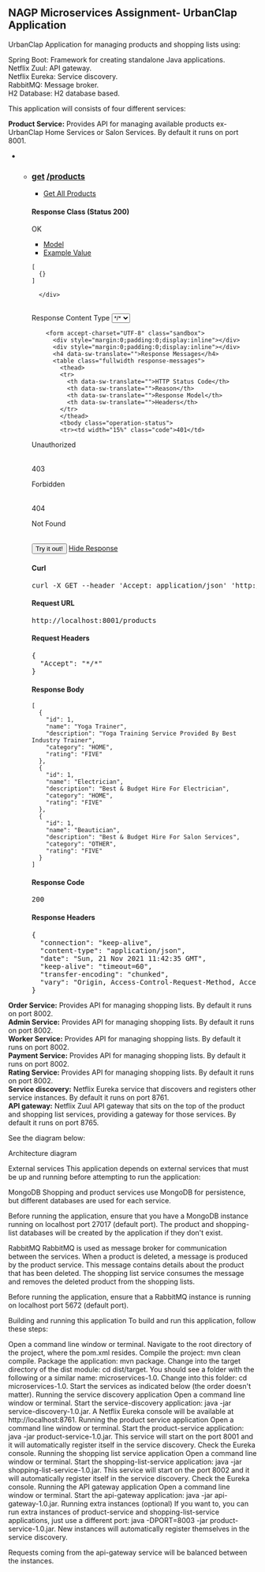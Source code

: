 <h2>NAGP Microservices Assignment- UrbanClap Application</h2>

UrbanClap Application for managing products and shopping lists using:

Spring Boot: Framework for creating standalone Java applications.<br/>
Netflix Zuul: API gateway.<br/>
Netflix Eureka: Service discovery.<br/>
RabbitMQ: Message broker.<br/>
H2 Database: H2 database based.<br/>

This application will consists of four different services:

<b>Product Service:</b> Provides API for managing available products ex- UrbanClap Home Services or Salon Services. By default it runs on port 8001.<br/>

<ul class="endpoints" id="product-controller_endpoint_list" style="">

<li class="endpoint">  <ul class="operations">
    <li class="get operation" id="product-controller_getProductsUsingGET">
      <div class="heading">
        <h3>
          <span class="http_method">
          <a href="#!/product-controller/getProductsUsingGET" class="toggleOperation">get</a>
          </span>
          <span class="path">
          <a href="#!/product-controller/getProductsUsingGET" class="toggleOperation ">/products</a>
          </span>
        </h3>
        <ul class="options">
          <li>
          <a href="#!/product-controller/getProductsUsingGET" class="toggleOperation"><span class="markdown"><p>Get All Products </p>
</span></a>
          </li>
        </ul>
      </div>
      <div class="content" id="product-controller_getProductsUsingGET_content" style="">
          <div class="response-class">
            <h4><span data-sw-translate="">Response Class</span> (<span data-sw-translate="">Status</span> 200)</h4>
              <div class="markdown"><p>OK</p>
</div>
            <p><span class="model-signature"><div>
<div>
<ul class="signature-nav">
  <li><a class="description-link" href="#" data-sw-translate="">Model</a></li>
  <li><a class="snippet-link selected" href="#" data-sw-translate="">Example Value</a></li>
</ul>
<div>

<div class="signature-container">
  <div class="description" style="display: none;">
      <span class="strong">Inline Model [</span><div>object</div><span class="strong">]</span>
  </div>

  <div class="snippet" style="display: block;">
      <div class="snippet_json" style="display: block;">
        <pre><code class="hljs json">[
  {}
]</code></pre>
        
      </div>
  </div>
</div>
</div></div></div></span></p>
            <br>
            <div class="response-content-type"><div><label data-sw-translate="" for="rct0.35489075475695775">Response Content Type</label>
<select name="responseContentType" id="rct0.35489075475695775">
  <option value="*/*">*/*</option>
</select>
</div></div>
            </div>


        <form accept-charset="UTF-8" class="sandbox">
          <div style="margin:0;padding:0;display:inline"></div>
          <div style="margin:0;padding:0;display:inline"></div>
          <h4 data-sw-translate="">Response Messages</h4>
          <table class="fullwidth response-messages">
            <thead>
            <tr>
              <th data-sw-translate="">HTTP Status Code</th>
              <th data-sw-translate="">Reason</th>
              <th data-sw-translate="">Response Model</th>
              <th data-sw-translate="">Headers</th>
            </tr>
            </thead>
            <tbody class="operation-status">
            <tr><td width="15%" class="code">401</td>
<td class="markdown"><p>Unauthorized</p>
</td>
<td width="50%"><span class="model-signature"><div>    
</div></span></td>
<td class="headers">
  <table>
    <tbody>
    </tbody>
  </table>
</td></tr><tr><td width="15%" class="code">403</td>
<td class="markdown"><p>Forbidden</p>
</td>
<td width="50%"><span class="model-signature"><div>    
</div></span></td>
<td class="headers">
  <table>
    <tbody>
    </tbody>
  </table>
</td></tr><tr><td width="15%" class="code">404</td>
<td class="markdown"><p>Not Found</p>
</td>
<td width="50%"><span class="model-signature"><div>    
</div></span></td>
<td class="headers">
  <table>
    <tbody>
    </tbody>
  </table>
</td></tr></tbody>
          </table>
          <div class="sandbox_header">
            <input class="submit" type="submit" value="Try it out!" data-sw-translate="">
            <a href="#" class="response_hider" style="" data-sw-translate="">Hide Response</a>
            <span class="response_throbber" style="display: none;"></span>
          </div>
        </form>
        <div class="response" style="">
          <h4 class="curl">Curl</h4>
          <div class="block curl"><pre>curl -X GET --header 'Accept: application/json' 'http://localhost:8001/products'</pre></div>
          <h4 data-sw-translate="">Request URL</h4>
          <div class="block request_url"><pre>http://localhost:8001/products</pre></div>
          <h4 data-sw-translate="">Request Headers</h4>
          <div class="block request_headers"><pre>{<br>  "Accept": "*/*"<br>}</pre></div>
          <h4 data-sw-translate="">Response Body</h4>
          <div class="block response_body hljs json"><pre class="json"><code>[
  {
    "<span class="hljs-attr">id</span>": <span class="hljs-number">1</span>,
    "<span class="hljs-attr">name</span>": <span class="hljs-string">"Yoga Trainer"</span>,
    "<span class="hljs-attr">description</span>": <span class="hljs-string">"Yoga Training Service Provided By Best Industry Trainer"</span>,
    "<span class="hljs-attr">category</span>": <span class="hljs-string">"HOME"</span>,
    "<span class="hljs-attr">rating</span>": <span class="hljs-string">"FIVE"</span>
  },
  {
    "<span class="hljs-attr">id</span>": <span class="hljs-number">1</span>,
    "<span class="hljs-attr">name</span>": <span class="hljs-string">"Electrician"</span>,
    "<span class="hljs-attr">description</span>": <span class="hljs-string">"Best &amp; Budget Hire For Electrician"</span>,
    "<span class="hljs-attr">category</span>": <span class="hljs-string">"HOME"</span>,
    "<span class="hljs-attr">rating</span>": <span class="hljs-string">"FIVE"</span>
  },
  {
    "<span class="hljs-attr">id</span>": <span class="hljs-number">1</span>,
    "<span class="hljs-attr">name</span>": <span class="hljs-string">"Beautician"</span>,
    "<span class="hljs-attr">description</span>": <span class="hljs-string">"Best &amp; Budget Hire For Salon Services"</span>,
    "<span class="hljs-attr">category</span>": <span class="hljs-string">"OTHER"</span>,
    "<span class="hljs-attr">rating</span>": <span class="hljs-string">"FIVE"</span>
  }
]</code></pre></div>
          <h4 data-sw-translate="">Response Code</h4>
          <div class="block response_code"><pre>200</pre></div>
          <h4 data-sw-translate="">Response Headers</h4>
          <div class="block response_headers"><pre>{<br>  "connection": "keep-alive",<br>  "content-type": "application/json",<br>  "date": "Sun, 21 Nov 2021 11:42:35 GMT",<br>  "keep-alive": "timeout=60",<br>  "transfer-encoding": "chunked",<br>  "vary": "Origin, Access-Control-Request-Method, Access-Control-Request-Headers"<br>}</pre></div>
        </div>
      </div>
    </li>
  </ul>
</li></ul>


<b>Order Service:</b> Provides API for managing shopping lists. By default it runs on port 8002.<br/>
<b>Admin Service:</b> Provides API for managing shopping lists. By default it runs on port 8002.<br/>
<b>Worker Service:</b> Provides API for managing shopping lists. By default it runs on port 8002.<br/>
<b>Payment Service:</b> Provides API for managing shopping lists. By default it runs on port 8002.<br/>
<b>Rating Service:</b> Provides API for managing shopping lists. By default it runs on port 8002.<br/>
<b>Service discovery:</b> Netflix Eureka service that discovers and registers other service instances. By default it runs on port 8761.<br/>
<b>API gateway:</b> Netflix Zuul API gateway that sits on the top of the product and shopping list services, providing a gateway for those services. By default it runs on port 8765.</br>

See the diagram below:

Architecture diagram

External services
This application depends on external services that must be up and running before attempting to run the application:

MongoDB
Shopping and product services use MongoDB for persistence, but different databases are used for each service.

Before running the application, ensure that you have a MongoDB instance running on localhost port 27017 (default port). The product and shopping-list databases will be created by the application if they don't exist.

RabbitMQ
RabbitMQ is used as message broker for communication between the services. When a product is deleted, a message is produced by the product service. This message contains details about the product that has been deleted. The shopping list service consumes the message and removes the deleted product from the shopping lists.

Before running the application, ensure that a RabbitMQ instance is running on localhost port 5672 (default port).

Building and running this application
To build and run this application, follow these steps:

Open a command line window or terminal.
Navigate to the root directory of the project, where the pom.xml resides.
Compile the project: mvn clean compile.
Package the application: mvn package.
Change into the target directory of the dist module: cd dist/target.
You should see a folder with the following or a similar name: microservices-1.0. Change into this folder: cd microservices-1.0.
Start the services as indicated below (the order doesn't matter).
Running the service discovery application
Open a command line window or terminal.
Start the service-discovery application: java -jar service-discovery-1.0.jar.
A Netflix Eureka console will be available at http://localhost:8761.
Running the product service application
Open a command line window or terminal.
Start the product-service application: java -jar product-service-1.0.jar.
This service will start on the port 8001 and it will automatically register itself in the service discovery. Check the Eureka console.
Running the shopping list service application
Open a command line window or terminal.
Start the shopping-list-service application: java -jar shopping-list-service-1.0.jar.
This service will start on the port 8002 and it will automatically register itself in the service discovery. Check the Eureka console.
Running the API gateway application
Open a command line window or terminal.
Start the api-gateway application: java -jar api-gateway-1.0.jar.
Running extra instances (optional)
If you want to, you can run extra instances of product-service and shopping-list-service applications, just use a different port: java -DPORT=8003 -jar product-service-1.0.jar. New instances will automatically register themselves in the service discovery.

Requests coming from the api-gateway service will be balanced between the instances.


<!---
RohitKumar89/RohitKumar89 is a ✨ special ✨ repository because its `README.md` (this file) appears on your GitHub profile.
You can click the Preview link to take a look at your changes.
--->
